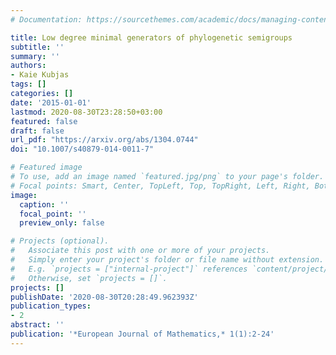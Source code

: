 ```yaml
---
# Documentation: https://sourcethemes.com/academic/docs/managing-content/

title: Low degree minimal generators of phylogenetic semigroups
subtitle: ''
summary: ''
authors:
- Kaie Kubjas
tags: []
categories: []
date: '2015-01-01'
lastmod: 2020-08-30T23:28:50+03:00
featured: false
draft: false
url_pdf: "https://arxiv.org/abs/1304.0744"
doi: "10.1007/s40879-014-0011-7"

# Featured image
# To use, add an image named `featured.jpg/png` to your page's folder.
# Focal points: Smart, Center, TopLeft, Top, TopRight, Left, Right, BottomLeft, Bottom, BottomRight.
image:
  caption: ''
  focal_point: ''
  preview_only: false

# Projects (optional).
#   Associate this post with one or more of your projects.
#   Simply enter your project's folder or file name without extension.
#   E.g. `projects = ["internal-project"]` references `content/project/deep-learning/index.md`.
#   Otherwise, set `projects = []`.
projects: []
publishDate: '2020-08-30T20:28:49.962393Z'
publication_types:
- 2
abstract: ''
publication: '*European Journal of Mathematics,* 1(1):2-24'
---
```

